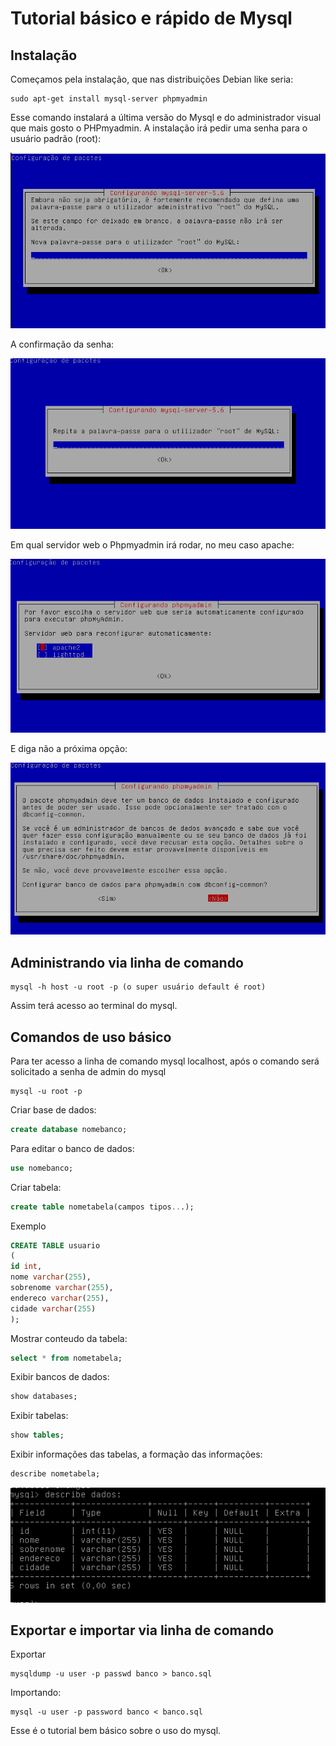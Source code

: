 # Tutorial básico e rápido de Mysql


## Instalação

Começamos pela instalação, que nas distribuições Debian like seria:

```shell
sudo apt-get install mysql-server phpmyadmin
```

Esse comando instalará a última versão do Mysql e do administrador visual que mais gosto o PHPmyadmin. A instalação irá pedir uma senha para o usuário padrão (root):

![mysql ><](/img/uploads/2016/07/Seleção_003.png)

A confirmação da senha:

![mysql ><](/img/uploads/2016/07/Seleção_004.png)

Em qual servidor web o Phpmyadmin irá rodar, no meu caso apache:

![mysql ><](/img/uploads/2016/07/Seleção_005.png)

E diga não a próxima opção:

![mysql ><](/img/uploads/2016/07/Seleção_006.png)

## Administrando via linha de comando

```shell
mysql -h host -u root -p (o super usuário default é root)
```

Assim terá acesso ao terminal do mysql.

## Comandos de uso básico

Para ter acesso a linha de comando mysql localhost, após o comando será solicitado a senha de admin do mysql

```shell
mysql -u root -p
```

Criar base de dados:

```sql
create database nomebanco;
```

Para editar o banco de dados:

```sql
use nomebanco;
```

Criar tabela:

```sql
create table nometabela(campos tipos...);
```

Exemplo

```sql
CREATE TABLE usuario
(
id int,
nome varchar(255),
sobrenome varchar(255),
endereco varchar(255),
cidade varchar(255)
);
```

Mostrar conteudo da tabela:

```sql
select * from nometabela;
```

Exibir bancos de dados:

```sql
show databases;
```

Exibir tabelas:

```sql
show tables;
```

Exibir informações das tabelas, a formação das informações:

```sql
describe nometabela;
```

![mysql ><](/img/uploads/2016/07/Seleção_007.png) 

## Exportar e importar via linha de comando

Exportar

```shell
mysqldump -u user -p passwd banco > banco.sql
```

Importando:

```shell
mysql -u user -p password banco < banco.sql
```

Esse é o tutorial bem básico sobre o uso do mysql.
